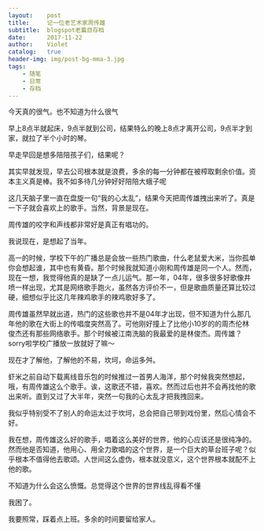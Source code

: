 ```yaml
---
layout:    post
title:     记一位老艺术家周传雄
subtitle:  blogspot老篇目存档
date:      2017-11-22
author:    Violet
catalog:   true
header-img: img/post-bg-mma-3.jpg
tags:
    - 随笔
    - 日常
    - 存档
---
```


今天真的很气。也不知道为什么很气

早上8点半就起床，9点半就到公司，结果特么的晚上8点才离开公司，9点半才到家，就拉了半个小时的琴。

早走早回是想多陪陪孩子们，结果呢？

其实早就发现，早去公司根本就是浪费，多余的每一分钟都在被榨取剩余价值。资本主义真是棒。我不如多待几分钟好好陪陪大蛾子呢



这几天脑子里一直在盘旋一句“我的心太乱”，结果今天把周传雄拽出来听了。真是一下子就会喜欢上的歌手。当然，背景是现在。

周传雄的咬字和声线都非常好是真正有唱功的。

我说现在，是想起了当年。

高一的时候，学校下午的广播总是会放一些热门歌曲，什么老鼠爱大米，当你孤单你会想起谁，其中也有黄昏。那个时候我就知道小刚和周传雄是同一个人。然而，现在一想，我觉得他真的是缺了一点儿运气。那一年，04年，很多很多好歌像井喷一样出现，尤其是网络歌手跑火，虽然各方评价不一，但是歌曲质量还算比较过硬，细想似乎比这几年辣鸡歌手的辣鸡歌好多了。

周传雄虽然早就出道，热门的这些歌也并不是04年才出现，但不知道为什么那几年他的歌在大街上的传唱度突然高了。可他刚好撞上了比他小10岁的的周杰伦林俊杰还有那些网络歌手。那个时候被江南洗脑的我最爱的是林俊杰。周传雄？sorry啦学校广播放一放就好了嘛～

现在才了解他，了解他的不易，坎坷，命运多舛。

虾米之前自动下载离线音乐包的时候推过一首男人海洋，那个时候我突然想起，哦，有周传雄这么个歌手。诶，这歌还不错，喜欢。然而过后也并不会再找他的歌出来听。直到又过了大半年，突然一句我的心太乱才把我拽回来。



我似乎特别受不了别人的命运太过于坎坷，总会把自己带到戏份里，然后心情会不好。



我在想，周传雄这么好的歌手，唱着这么美好的世界，他的心应该还是很纯净的。然而他是否知道，他用心、用全力歌唱的这个世界，是一个巨大的草台班子呢？似乎根本不值得他去歌颂。人世间这么虚伪，根本就没意义，这个世界根本就配不上他的歌。



不知道为什么会这么愤慨。总觉得这个世界的世界线乱得看不懂



我困了。

我要照常，踩着点上班。多余的时间要留给家人。
